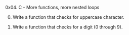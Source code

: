 0x04. C - More functions, more nested loops

0. Write a function that checks for uppercase character.

1. Write a function that checks for a digit (0 through 9).

